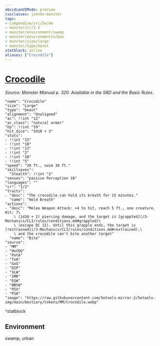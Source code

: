 ```yaml
---
obsidianUIMode: preview
cssclasses: json5e-monster
tags:
- compendium/src/5e/mm
- monster/cr/1-2
- monster/environment/swamp
- monster/environment/urban
- monster/size/large
- monster/type/beast
statblock: inline
aliases: ["Crocodile"]
---
```

# [Crocodile](3-Mechanics\CLI\bestiary\beast/crocodile.md)
*Source: Monster Manual p. 320. Available in the SRD and the Basic Rules.*  

```statblock
"name": "Crocodile"
"size": "Large"
"type": "beast"
"alignment": "Unaligned"
"ac": !!int "12"
"ac_class": "natural armor"
"hp": !!int "19"
"hit_dice": "3d10 + 3"
"stats":
- !!int "15"
- !!int "10"
- !!int "13"
- !!int "2"
- !!int "10"
- !!int "5"
"speed": "20 ft., swim 30 ft."
"skillsaves":
  "Stealth": !!int "2"
"senses": "passive Perception 10"
"languages": ""
"cr": "1/2"
"traits":
- "desc": "The crocodile can hold its breath for 15 minutes."
  "name": "Hold Breath"
"actions":
- "desc": "Melee Weapon Attack: +4 to hit, reach 5 ft., one creature. Hit: 7\
    \ (1d10 + 2) piercing damage, and the target is [grappled](/3-Mechanics/CLI/rules/conditions.md#grappled)\
    \ (escape DC 12). Until this grapple ends, the target is [restrained](/3-Mechanics/CLI/rules/conditions.md#restrained),\
    \ and the crocodile can't bite another target"
  "name": "Bite"
"source":
- "MM"
- "HotDQ"
- "PotA"
- "ToA"
- "GoS"
- "DIP"
- "SLW"
- "IMR"
- "EGW"
- "WBtW"
- "PSX"
- "PSA"
"image": "https://raw.githubusercontent.com/5etools-mirror-2/5etools-img/main/bestiary/tokens/MM/Crocodile.webp"
```
^statblock

## Environment

swamp, urban
